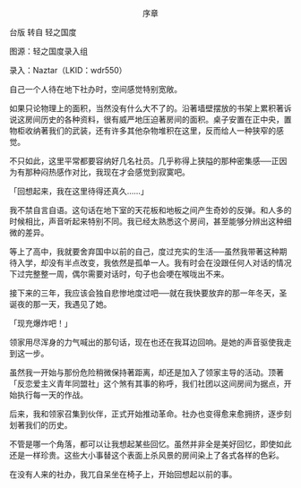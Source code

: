 <p align="center">序章</p>

台版 转自 轻之国度

图源：轻之国度录入组

录入：Naztar（LKID：wdr550）

自己一个人待在地下社办时，空间感觉特别宽敞。

如果只论物理上的面积，当然没有什么大不了的。沿著墙壁摆放的书架上累积著诉说这房间历史的各种资料，很有威严地压迫著房间的面积。桌子安置在正中央，置物柜收纳著我们的武装，还有许多其他杂物堆积在这里，反而给人一种狭窄的感觉。

不只如此，这里平常都要容纳好几名社员。几乎称得上狭隘的那种密集感──正因为有那种闷热感作对比，我现在才会感觉到寂寞吧。

「回想起来，我在这里待得还真久……」

我不禁自言自语。这句话在地下室的天花板和地板之间产生奇妙的反弹。和人多的时候相比，声音听起来特别不同。我已经太熟悉这个房间，甚至能够分辨出这种细微的差异。

等上了高中，我就要舍弃国中以前的自己，度过充实的生活──虽然我带著这种期待入学，却没有半点改变，我依然是孤单一人。我有时会在没跟任何人对话的情况下过完整整一周，偶尔需要对话时，句子也会哽在喉咙出不来。

接下来的三年，我应该会独自悲惨地度过吧──就在我快要放弃的那一年冬天，圣诞夜的那一天，我遇见了她。

「现充爆炸吧！」

领家用尽浑身的力气喊出的那句话，现在也还在我耳边回响。是她的声音驱使我走到这一步。

虽然我一开始与那份危险稍微保持著距离，却还是加入了领家主导的活动。顶著「反恋爱主义青年同盟社」这个煞有其事的称呼，我们社团以这间房间为据点，开始执行每一天的作战。

后来，我和领家召集到伙伴，正式开始推动革命。社办也变得愈来愈拥挤，逐步刻划著我们的历史。

不管是哪一个角落，都可以让我想起某些回忆。虽然并非全是美好回忆，即使如此还是一样珍贵。这些大小事替这个表面上杀风景的房间染上了各式各样的色彩。

在没有人来的社办，我兀自呆坐在椅子上，开始回想起以前的事。


